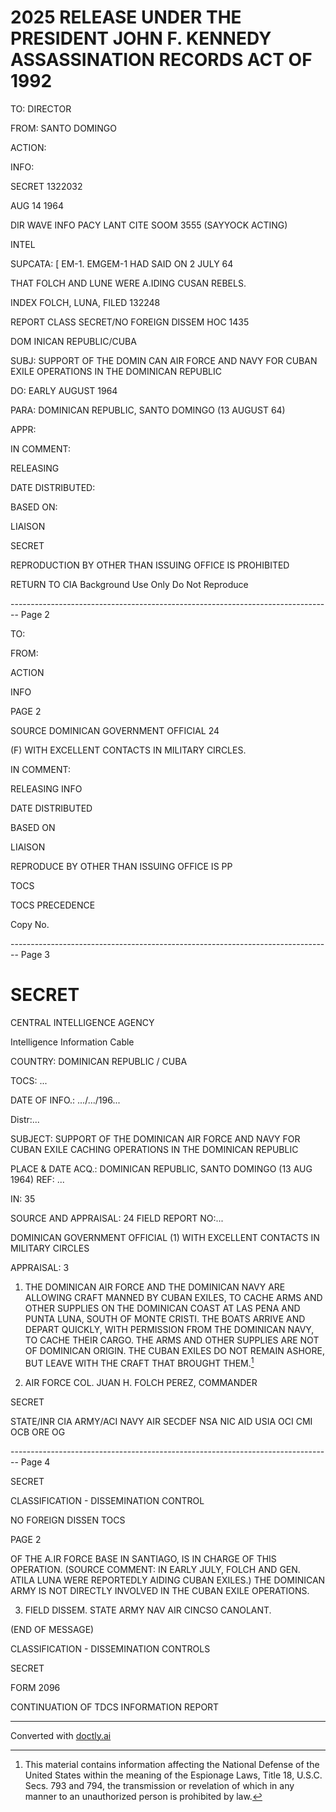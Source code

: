 # 2025 RELEASE UNDER THE PRESIDENT JOHN F. KENNEDY ASSASSINATION RECORDS ACT OF 1992

TO: DIRECTOR

FROM: SANTO DOMINGO

ACTION:

INFO:

SECRET 1322032

AUG 14 1964

DIR WAVE INFO PACY LANT CITE SOOM 3555 (SAYYOCK ACTING)

INTEL

SUPCATA: [ EM-1. EMGEM-1 HAD SAID ON 2 JULY 64

THAT FOLCH AND LUNE WERE A.IDING CUSAN REBELS.

INDEX FOLCH, LUNA, FILED 132248

REPORT CLASS SECRET/NO FOREIGN DISSEM HOC 1435

DOM INICAN REPUBLIC/CUBA

SUBJ: SUPPORT OF THE DOMIN CAN AIR FORCE AND NAVY FOR CUBAN EXILE OPERATIONS IN THE DOMINICAN REPUBLIC

DO: EARLY AUGUST 1964

PARA: DOMINICAN REPUBLIC, SANTO DOMINGO (13 AUGUST 64)

APPR:

IN COMMENT:

RELEASING

DATE DISTRIBUTED:

BASED ON:

LIAISON

SECRET

REPRODUCTION BY OTHER THAN ISSUING OFFICE IS PROHIBITED

RETURN TO CIA Background Use Only Do Not Reproduce


-------------------------------------------------------------------------------- Page 2

TO:

FROM:

ACTION

INFO

PAGE 2

SOURCE DOMINICAN GOVERNMENT OFFICIAL 24

(F) WITH EXCELLENT CONTACTS IN MILITARY CIRCLES.

IN COMMENT:

RELEASING INFO

DATE DISTRIBUTED

BASED ON

LIAISON

REPRODUCE BY OTHER THAN ISSUING OFFICE IS PP

TOCS

TOCS
PRECEDENCE

Copy No.


-------------------------------------------------------------------------------- Page 3

# SECRET

CENTRAL INTELLIGENCE AGENCY

Intelligence Information Cable

COUNTRY: DOMINICAN REPUBLIC / CUBA

TOCS: ...

DATE OF INFO.: .../.../196...

Distr:...

SUBJECT: SUPPORT OF THE DOMINICAN AIR FORCE AND NAVY
FOR CUBAN EXILE CACHING OPERATIONS IN THE
DOMINICAN REPUBLIC

PLACE & DATE ACQ.: DOMINICAN REPUBLIC, SANTO DOMINGO (13 AUG 1964) REF: ...

IN: 35

SOURCE AND APPRAISAL: 24 FIELD REPORT NO:...

DOMINICAN GOVERNMENT OFFICIAL (1) WITH EXCELLENT CONTACTS IN MILITARY
CIRCLES

APPRAISAL: 3

1. THE DOMINICAN AIR FORCE AND THE DOMINICAN
   NAVY ARE ALLOWING CRAFT MANNED BY CUBAN EXILES, TO
   CACHE ARMS AND OTHER SUPPLIES ON THE DOMINICAN COAST
   AT LAS PENA AND PUNTA LUNA, SOUTH OF MONTE CRISTI.
   THE BOATS ARRIVE AND DEPART QUICKLY, WITH PERMISSION
   FROM THE DOMINICAN NAVY, TO CACHE THEIR CARGO. THE
   ARMS AND OTHER SUPPLIES ARE NOT OF DOMINICAN ORIGIN.
   THE CUBAN EXILES DO NOT REMAIN ASHORE, BUT LEAVE WITH
   THE CRAFT THAT BROUGHT THEM.[^3]

2. AIR FORCE COL. JUAN H. FOLCH PEREZ, COMMANDER

[^3]: This material contains information affecting the National Defense of the United States within the meaning of the Espionage Laws, Title 18, U.S.C. Secs. 793 and 794, the transmission or revelation of which in any manner to an unauthorized person is prohibited by law.

SECRET

STATE/INR CIA ARMY/ACI NAVY AIR SECDEF NSA NIC AID USIA
OCI
CMI
OCB
ORE
OG


-------------------------------------------------------------------------------- Page 4

SECRET

CLASSIFICATION - DISSEMINATION CONTROL

NO FOREIGN DISSEN
TOCS

PAGE 2

OF THE A.IR FORCE BASE IN SANTIAGO, IS IN CHARGE OF THIS
OPERATION. (SOURCE COMMENT: IN EARLY JULY, FOLCH AND
GEN. ATILA LUNA WERE REPORTEDLY AIDING CUBAN EXILES.)
THE DOMINICAN ARMY IS NOT DIRECTLY INVOLVED IN THE CUBAN
EXILE OPERATIONS.

3. FIELD DISSEM. STATE ARMY NAV AIR CINCSO CANOLANT.

(END OF MESSAGE)

CLASSIFICATION - DISSEMINATION CONTROLS

SECRET

FORM
2096

CONTINUATION OF TDCS INFORMATION REPORT


---
Converted with [doctly.ai](https://doctly.ai)